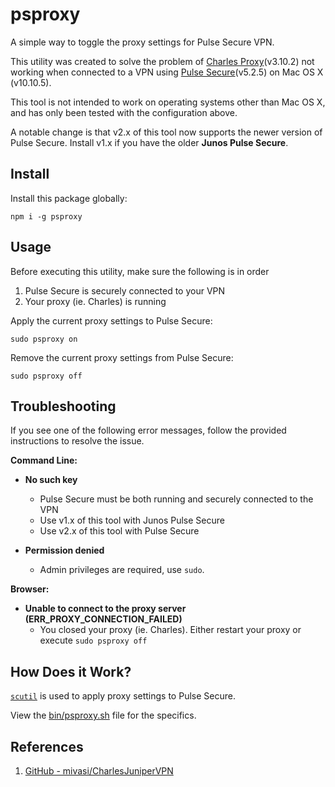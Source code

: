 # psproxy

A simple way to toggle the proxy settings for Pulse Secure VPN.

This utility was created to solve the problem of [Charles Proxy][1](v3.10.2) not 
working when connected to a VPN using [Pulse Secure][2](v5.2.5) on 
Mac OS X (v10.10.5).

This tool is not intended to work on operating systems other than 
Mac OS X, and has only been tested with the configuration above.

A notable change is that v2.x of this tool now supports the newer 
version of Pulse Secure.  Install v1.x if you have the older
**Junos Pulse Secure**.


## Install

Install this package globally:

    npm i -g psproxy
    
    
## Usage
Before executing this utility, make sure the following is in order

1. Pulse Secure is securely connected to your VPN
1. Your proxy (ie. Charles) is running

Apply the current proxy settings to Pulse Secure:

    sudo psproxy on

Remove the current proxy settings from Pulse Secure:

    sudo psproxy off


## Troubleshooting

If you see one of the following error messages, follow the provided instructions
to resolve the issue.

**Command Line:**

* **No such key**
    * Pulse Secure must be both running and securely connected to the VPN
    * Use v1.x of this tool with Junos Pulse Secure
    * Use v2.x of this tool with Pulse Secure

* **Permission denied**
    * Admin privileges are required, use `sudo`.
    
**Browser:**

* **Unable to connect to the proxy server (ERR_PROXY_CONNECTION_FAILED)**
    * You closed your proxy (ie. Charles).  Either restart your proxy or 
    execute `sudo psproxy off`

## How Does it Work?

[`scutil`][3] is used to apply proxy settings to Pulse Secure.

View the [bin/psproxy.sh][4] file for the specifics.


## References

1. [GitHub - mivasi/CharlesJuniperVPN][5]


[1]: http://www.charlesproxy.com/
[2]: https://www.pulsesecure.net/
[3]: https://developer.apple.com/library/mac/documentation/Darwin/Reference/ManPages/man8/scutil.8.html
[4]: https://github.com/majgis/psproxy/blob/master/bin/psproxy.sh
[5]: https://gist.github.com/mivasi/bc0046aa2277a64726c8

